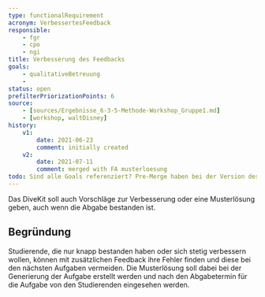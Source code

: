 ```yaml
---
type: functionalRequirement
acronym: VerbessertesFeedback
responsible: 
    - fgr
    - cpo
    - ngi
title: Verbesserung des Feedbacks 
goals: 
    - qualitativeBetreuung
    -
status: open
prefilterPriorizationPoints: 6
source:
    - [sources/Ergebnisse_6-3-5-Methode-Workshop_Gruppe1.md]
    - [workshop, waltDisney]
history:
    v1:
        date: 2021-06-23
        comment: initially created
    v2:
        date: 2021-07-11
        comment: merged with FA musterloesung
todo: Sind alle Goals referenziert? Pre-Merge haben bei der Version des Autors cpo die Goals gefehlt
---
```


Das DiveKit soll auch Vorschläge zur Verbesserung oder eine Musterlösung geben, auch wenn die Abgabe bestanden ist.

## Begründung

Studierende, die nur knapp bestanden haben oder sich stetig verbessern wollen, können mit zusätzlichen Feedback ihre Fehler finden und diese bei den nächsten Aufgaben vermeiden. Die Musterlösung soll dabei bei der Generierung der Aufgabe erstellt werden und nach den Abgabetermin für die Aufgabe von den Studierenden eingesehen werden.

